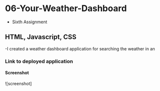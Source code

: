 # 06-Your-Weather-Dashboard
- Sixth Assignment

## HTML, Javascript, CSS
-I created a weather dashboard application for searching the weather in an

### Link to deployed application


#### Screenshot
![screenshot]
